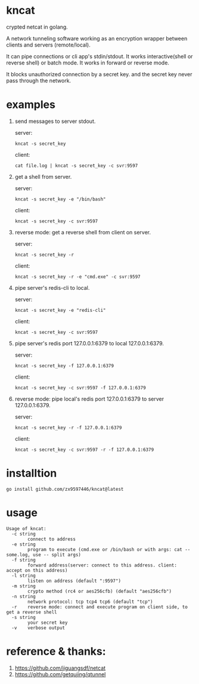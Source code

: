 # kncat

crypted netcat in golang.

A network tunneling software working as an encryption wrapper between clients and servers (remote/local).

It can pipe connections or cli app's stdin/stdout. It works interactive(shell or reverse shell) or batch mode. It works in forward or reverse mode.

It blocks unauthorized connection by a secret key. and the secret key never pass through the network.

# examples

1. send messages to server stdout.

   server:

   ```kncat -s secret_key```

   client:

   ```cat file.log | kncat -s secret_key -c svr:9597```

2. get a shell from server.

      server:

      ```kncat -s secret_key -e "/bin/bash"```

      client:

      ```kncat -s secret_key -c svr:9597```

3. reverse mode: get a reverse shell from client on server.

      server:

      ```kncat -s secret_key -r```

      client:

      ```kncat -s secret_key -r -e "cmd.exe" -c svr:9597```

4. pipe server's redis-cli to local.

      server:

      ```kncat -s secret_key -e "redis-cli"```

      client:

      ```kncat -s secret_key -c svr:9597```

5. pipe server's redis port 127.0.0.1:6379 to local 127.0.0.1:6379.

      server:

      ```kncat -s secret_key -f 127.0.0.1:6379```

      client:

      ```kncat -s secret_key -c svr:9597 -f 127.0.0.1:6379```


5. reverse mode: pipe local's redis port 127.0.0.1:6379 to server 127.0.0.1:6379.

      server:

      ```kncat -s secret_key -r -f 127.0.0.1:6379```

      client:

      ```kncat -s secret_key -c svr:9597 -r -f 127.0.0.1:6379```


# installtion

 ``` go install github.com/zx9597446/kncat@latest ```


# usage

```
Usage of kncat:
  -c string
        connect to address
  -e string
        program to execute (cmd.exe or /bin/bash or with args: cat -- some.log, use -- split args)
  -f string
        forward address(server: connect to this address. client: accept on this address)
  -l string
        listen on address (default ":9597")
  -m string
        crypto method (rc4 or aes256cfb) (default "aes256cfb")
  -n string
        network protocol: tcp tcp4 tcp6 (default "tcp")
  -r    reverse mode: connect and execute program on client side, to get a reverse shell
  -s string
        your secret key
  -v    verbose output
```

# reference & thanks:
1. https://github.com/jiguangsdf/netcat
2. https://github.com/getqujing/qtunnel